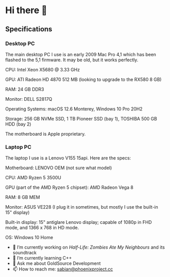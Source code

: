 # Hi there 👋
## Specifications
### Desktop PC
The main desktop PC I use is an early 2009 Mac Pro 4,1 which has been flashed to the 5,1 firmware. It may be old, but it works perfectly.

CPU: Intel Xeon X5680 @ 3.33 GHz

GPU: ATI Radeon HD 4870 512 MB (looking to upgrade to the RX580 8 GB)

RAM: 24 GB DDR3

Monitor: DELL S2817Q

Operating Systems: macOS 12.6 Monterey, Windows 10 Pro 20H2

Storage: 256 GB NVMe SSD, 1 TB Pioneer SSD (bay 1), TOSHIBA 500 GB HDD (bay 2)

The motherboard is Apple proprietary.

### Laptop PC
The laptop I use is a Lenovo V155 15api. Here are the specs:

Motherboard: LENOVO OEM (not sure what model)

CPU: AMD Ryzen 5 3500U

GPU (part of the AMD Ryzen 5 chipset): AMD Radeon Vega 8

RAM: 8 GB MEM

Monitor: ASUS VE228 (I plug it in sometimes, but mostly I use the built-in 15" display)

Built-in display: 15" antiglare Lenovo display; capable of 1080p in FHD mode, and 1366 x 768 in HD mode.

OS: Windows 10 Home

- 🔭 I’m currently working on *Half-Life: Zombies Ate My Neighbours* and its soundtrack
- 🌱 I’m currently learning C++
- 💬 Ask me about GoldSource Development
- 📫 How to reach me: sabian@phoenixproject.cc
